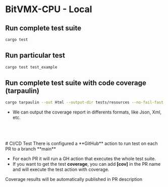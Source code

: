 # BitVMX-CPU - Local 

## Run complete test suite
  ```bash
  cargo test
  ```

## Run particular test
  ```bash
  cargo test test_example
  ```

## Run complete test suite with code coverage (tarpaulin)
  ```bash
  cargo tarpaulin --out Html --output-dir tests/resources --no-fail-fast --exclude-files bitcoin-script-riscv/*
  ```
  - We can output the coverage report in differents formats, like Json, Xml, etc.
<br>
<br>
<br>
# CI/CD Test
There is configured a **GitHub** action to run test on each PR to a branch **main** 

- For each PR it will run a GH action that executes the whole test suite.
- If you want to get the test **coverage**, you can add **[cov]** in the PR name and will execute the test action with coverage.

Coverage results will be automatically published in PR description
